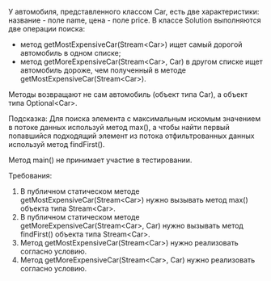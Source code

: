
У автомобиля, представленного классом Car, есть две характеристики: название - поле name, цена - поле price.
В классе Solution выполняются две операции поиска:
- метод getMostExpensiveCar(Stream&lt;Car&gt;) ищет самый дорогой автомобиль в одном списке;
- метод getMoreExpensiveCar(Stream&lt;Car&gt;, Car) в другом списке ищет автомобиль дороже, чем полученный в методе
getMostExpensiveCar(Stream&lt;Car&gt;).

Методы возвращают не сам автомобиль (объект типа Car), а объект типа Optional&lt;Car&gt;.

Подсказка:
Для поиска элемента с максимальным искомым значением в потоке данных используй метод max(), а чтобы найти первый попавшийся подходящий элемент
из потока отфильтрованных данных используй метод findFirst().

Метод main() не принимает участие в тестировании.


Требования:
1.	В публичном статическом методе getMostExpensiveCar(Stream&lt;Car&gt;) нужно вызывать метод max() объекта типа Stream&lt;Car&gt;.
2.	В публичном статическом методе getMoreExpensiveCar(Stream&lt;Car&gt;, Car) нужно вызывать метод findFirst() объекта типа Stream&lt;Car&gt;.
3.	Метод getMostExpensiveCar(Stream&lt;Car&gt;) нужно реализовать согласно условию.
4.	Метод getMoreExpensiveCar(Stream&lt;Car&gt;, Car) нужно реализовать согласно условию.


